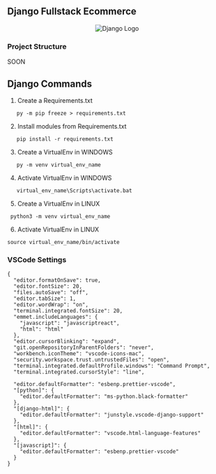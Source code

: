 ## Django Fullstack Ecommerce

<div align="center">
  <img src="https://static.djangoproject.com/img/logos/django-logo-positive.svg" alt="Django Logo">
</div>

### Project Structure

SOON

## Django Commands

1. Create a Requirements.txt

```
   py -m pip freeze > requirements.txt
```

2. Install modules from Requirements.txt

```
   pip install -r requirements.txt
```

3. Create a VirtualEnv in WINDOWS

```
   py -m venv virtual_env_name
```

4. Activate VirtualEnv in WINDOWS

```
   virtual_env_name\Scripts\activate.bat
```

5. Create a VirtualEnv in LINUX

```
 python3 -m venv virtual_env_name
```

6. Activate VirtualEnv in LINUX

```
source virtual_env_name/bin/activate
```

### VSCode Settings

```
{
  "editor.formatOnSave": true,
  "editor.fontSize": 20,
  "files.autoSave": "off",
  "editor.tabSize": 1,
  "editor.wordWrap": "on",
  "terminal.integrated.fontSize": 20,
  "emmet.includeLanguages": {
    "javascript": "javascriptreact",
    "html": "html"
  },
  "editor.cursorBlinking": "expand",
  "git.openRepositoryInParentFolders": "never",
  "workbench.iconTheme": "vscode-icons-mac",
  "security.workspace.trust.untrustedFiles": "open",
  "terminal.integrated.defaultProfile.windows": "Command Prompt",
  "terminal.integrated.cursorStyle": "line",

  "editor.defaultFormatter": "esbenp.prettier-vscode",
  "[python]": {
    "editor.defaultFormatter": "ms-python.black-formatter"
  },
  "[django-html]": {
    "editor.defaultFormatter": "junstyle.vscode-django-support"
  },
  "[html]": {
    "editor.defaultFormatter": "vscode.html-language-features"
  },
  "[javascript]": {
    "editor.defaultFormatter": "esbenp.prettier-vscode"
  }
}
```
